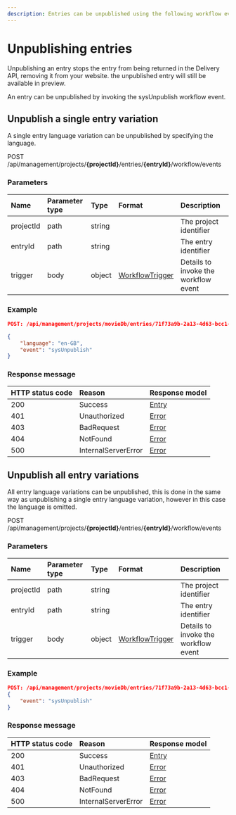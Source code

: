 ```yaml
---
description: Entries can be unpublished using the following workflow event invocation.
---
```

# Unpublishing entries

Unpublishing an entry stops the entry from being returned in the Delivery API, removing it from your website. the unpublished entry will still be available in preview.

An entry can be unpublished by invoking the sysUnpublish workflow event.

## Unpublish a single entry variation

A single entry language variation can be unpublished by specifying the language.

<span class="label label--post">POST</span> /api/management/projects/**{projectId}**/entries/**{entryId}**/workflow/events

### Parameters

| Name | Parameter type | Type | Format | Description |
|:-|:-|:-|:-|:-|
| projectId | path | string |  | The project identifier |
| entryId   | path | string |  | The entry identifier |
| trigger | body | object | [WorkflowTrigger](/model/workflow-trigger.md) | Details to invoke the workflow event |

### Example

```json
POST: /api/management/projects/movieDb/entries/71f73a9b-2a13-4d63-bcc1-e8ee5047b01c/workflow/events

{
    "language": "en-GB",
    "event": "sysUnpublish"
}
```

### Response message

| HTTP status code | Reason | Response model |
|:-|:-|:-|
| 200 | Success | [Entry](/model/entry.md) |
| 401 | Unauthorized | [Error](/key-concepts/errors.md) |
| 403 | BadRequest | [Error](/key-concepts/errors.md) |
| 404 | NotFound | [Error](/key-concepts/errors.md) |
| 500 | InternalServerError | [Error](/key-concepts/errors.md) |

## Unpublish all entry variations

All entry language variations can be unpublished, this is done in the same way as unpublishing a single entry language variation, however in this case the language is omitted.

<span class="label label--post">POST</span> /api/management/projects/**{projectId}**/entries/**{entryId}**/workflow/events

### Parameters

| Name | Parameter type | Type | Format | Description |
|:-|:-|:-|:-|:-|
| projectId | path | string |  | The project identifier |
| entryId   | path | string |  | The entry identifier |
| trigger | body | object | [WorkflowTrigger](/model/workflow-trigger.md) | Details to invoke the workflow event |

### Example

```json
POST: /api/management/projects/movieDb/entries/71f73a9b-2a13-4d63-bcc1-e8ee5047b01c/workflow/events
{
    "event": "sysUnpublish"
}
```

### Response message

| HTTP status code | Reason | Response model |
|:-|:-|:-|
| 200 | Success | [Entry](/model/entry.md) |
| 401 | Unauthorized | [Error](/key-concepts/errors.md) |
| 403 | BadRequest | [Error](/key-concepts/errors.md) |
| 404 | NotFound | [Error](/key-concepts/errors.md) |
| 500 | InternalServerError | [Error](/key-concepts/errors.md) |